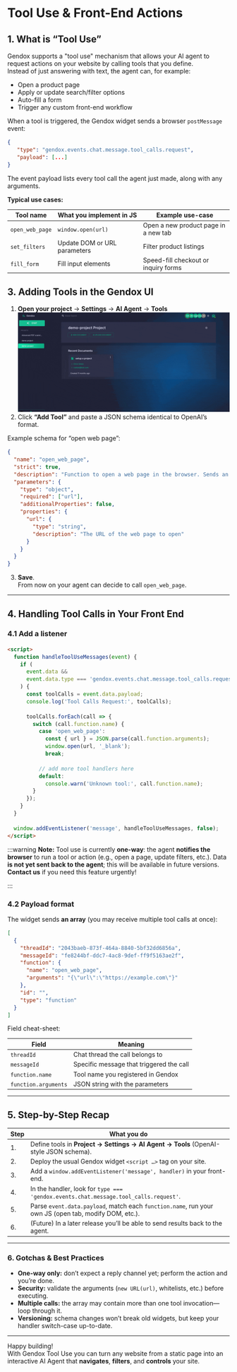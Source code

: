 # Tool Use & Front-End Actions

## 1. What is “Tool Use”

Gendox supports a "tool use" mechanism that allows your AI agent to request actions on your website by calling tools that you define.  
Instead of just answering with text, the agent can, for example:

- Open a product page
- Apply or update search/filter options
- Auto-fill a form
- Trigger any custom front-end workflow

When a tool is triggered, the Gendox widget sends a browser `postMessage` event:

```json 
{
   "type": "gendox.events.chat.message.tool_calls.request",
   "payload": [...]
}
``` 
The event payload lists every tool call the agent just made, along with any arguments.


**Typical use cases:**

| Tool name        | What you implement in JS      | Example use-case                           |
|------------------|------------------------------|--------------------------------------------|
| `open_web_page`  | `window.open(url)`           | Open a new product page in a new tab       |
| `set_filters`    | Update DOM or URL parameters | Filter product listings                    |
| `fill_form`      | Fill input elements          | Speed-fill checkout or inquiry forms       |


## 3. Adding Tools in the Gendox UI

1. **Open your project** → **Settings** → **AI Agent** → **Tools**
![how-to-add-tool.gif](./img/how-to-add-tool.gif)
2. Click **“Add Tool”** and paste a JSON schema identical to OpenAI’s format.

Example schema for “open web page”:

```json
{
  "name": "open_web_page",
  "strict": true,
  "description": "Function to open a web page in the browser. Sends an event to the browser to open a new tab with the specified URL.",
  "parameters": {
    "type": "object",
    "required": ["url"],
    "additionalProperties": false,
    "properties": {
      "url": {
        "type": "string",
        "description": "The URL of the web page to open"
      }
    }
  }
}
```

3. **Save**.  
   From now on your agent can decide to call `open_web_page`.

---

## 4. Handling Tool Calls in Your Front End

### 4.1  Add a listener

```html
<script>
  function handleToolUseMessages(event) {
    if (
      event.data &&
      event.data.type === 'gendox.events.chat.message.tool_calls.request'
    ) {
      const toolCalls = event.data.payload;
      console.log('Tool Calls Request:', toolCalls);

      toolCalls.forEach(call => {
        switch (call.function.name) {
          case 'open_web_page':
            const { url } = JSON.parse(call.function.arguments);
            window.open(url, '_blank');
            break;

          // add more tool handlers here
          default:
            console.warn('Unknown tool:', call.function.name);
        }
      });
    }
  }

  window.addEventListener('message', handleToolUseMessages, false);
</script>
```


:::warning
**Note:** Tool use is currently **one-way**: the agent **notifies the browser** to run a tool or action (e.g., open a page, update filters, etc.). Data **is not yet sent back to the agent**; this will be available in future versions.\
**Contact us** if you need this feature urgently!

:::

### 4.2  Payload format

The widget sends **an array** (you may receive multiple tool calls at once):

```json
[
  {
    "threadId": "2043baeb-873f-464a-8840-5bf32dd6856a",
    "messageId": "fe8244bf-ddc7-4ac8-9def-ff9f5163ae2f",
    "function": {
      "name": "open_web_page",
      "arguments": "{\"url\":\"https://example.com\"}"
    },
    "id": "",
    "type": "function"
  }
]
```

Field cheat-sheet:

| Field            | Meaning                                     |
|------------------|---------------------------------------------|
| `threadId`       | Chat thread the call belongs to             |
| `messageId`      | Specific message that triggered the call    |
| `function.name`  | Tool name you registered in Gendox          |
| `function.arguments` | JSON string with the parameters          |

---

## 5. Step-by-Step Recap

| Step | What you do                                                                                               |
|------|-----------------------------------------------------------------------------------------------------------|
| 1.   | Define tools in **Project → Settings → AI Agent → Tools** (OpenAI-style JSON schema).                     |
| 2.   | Deploy the usual Gendox widget `<script …>` tag on your site.                                             |
| 3.   | Add a `window.addEventListener('message', handler)` in your front-end.                                    |
| 4.   | In the handler, look for `type === 'gendox.events.chat.message.tool_calls.request'`.                      |
| 5.   | Parse `event.data.payload`, match each `function.name`, run your own JS (open tab, modify DOM, etc.).     |
| 6.   | (Future) In a later release you’ll be able to send results back to the agent.                             |

---

### 6. Gotchas & Best Practices

* **One-way only:** don’t expect a reply channel yet; perform the action and you’re done.
* **Security:** validate the arguments (`new URL(url)`, whitelists, etc.) before executing.
* **Multiple calls:** the array may contain more than one tool invocation—loop through it.
* **Versioning:** schema changes won’t break old widgets, but keep your handler switch-case up-to-date.

---

Happy building!  
With Gendox Tool Use you can turn any website from a static page into an interactive AI Agent that **navigates**, **filters**, and **controls** your site.
